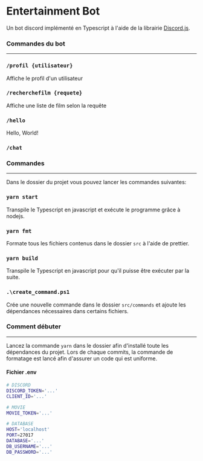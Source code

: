 # Entertainment Bot
Un bot discord implémenté en Typescript à l'aide de la librairie [Discord.js](https://discord.js.org/).

### Commandes du bot
--------------------
### `/profil {utilisateur}`
Affiche le profil d'un utilisateur

### `/recherchefilm {requete}`
Affiche une liste de film selon la requête

### `/hello`
Hello, World!

### `/chat`

### Commandes
-------------
Dans le dossier du projet vous pouvez lancer les commandes suivantes:

### `yarn start`
Transpile le Typescript en javascript et exécute le programme grâce à nodejs.

### `yarn fmt`
Formate tous les fichiers contenus dans le dossier `src` à l'aide de prettier.

### `yarn build`
Transpile le Typescript en javascript pour qu'il puisse être exécuter par la suite.

### `.\create_command.ps1`
Crée une nouvelle commande dans le dossier `src/commands` et ajoute les dépendances nécessaires dans certains fichiers.

### Comment débuter
-------------------
Lancez la commande `yarn` dans le dossier afin d'installé toute les dépendances du projet.
Lors de chaque commits, la commande de formatage est lancé afin d'assurer un code qui est uniforme.

#### Fichier .env
```sh
# DISCORD
DISCORD_TOKEN='...'
CLIENT_ID='...'

# MOVIE
MOVIE_TOKEN='...'

# DATABASE
HOST='localhost'
PORT=27017
DATABASE='...'
DB_USERNAME='...'
DB_PASSWORD='...'
```

